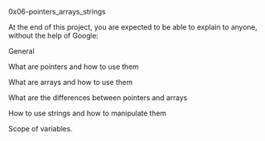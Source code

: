 0x06-pointers_arrays_strings

At the end of this project, you are expected to be able to explain to anyone, without the help of Google:

General

What are pointers and how to use them

What are arrays and how to use them

What are the differences between pointers and arrays

How to use strings and how to manipulate them

Scope of variables.
